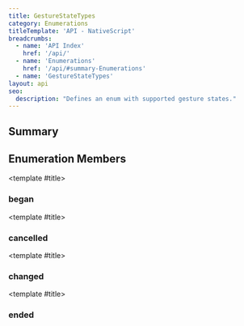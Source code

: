 ```yaml
---
title: GestureStateTypes
category: Enumerations
titleTemplate: 'API - NativeScript'
breadcrumbs: 
  - name: 'API Index'
    href: '/api/'
  - name: 'Enumerations'
    href: '/api/#summary-Enumerations'
  - name: 'GestureStateTypes'
layout: api
seo:
  description: "Defines an enum with supported gesture states."
---
```


<!-- This page is auto generated, do not edit manually. -->
<!-- Run "yarn generate:api-docs" to regenerate -->

<script setup lang="ts">
  import { provide } from "vue";
  import API_DATA from "./GestureStateTypes.data.json";
  
  provide('API_DATA', API_DATA);
</script>

<APIRefComment commentBase64="eyJibG9ja1RhZ3MiOltdLCJtb2RpZmllclRhZ3MiOnt9LCJzdW1tYXJ5IjpbeyJraW5kIjoidGV4dCIsInRleHQiOiJEZWZpbmVzIGFuIGVudW0gd2l0aCBzdXBwb3J0ZWQgZ2VzdHVyZSBzdGF0ZXMuIn1dfQ==" v-once />

## <Heading ignore>Summary</Heading>

<APIRefSummary v-once />

## Enumeration Members

<div class="">

<APIRef for="14018" v-once>

<template #title>

### began

</template>

</APIRef>

</div>

<div class="">

<APIRef for="14017" v-once>

<template #title>

### cancelled

</template>

</APIRef>

</div>

<div class="">

<APIRef for="14019" v-once>

<template #title>

### changed

</template>

</APIRef>

</div>

<div class="">

<APIRef for="14020" v-once>

<template #title>

### ended

</template>

</APIRef>

</div>
